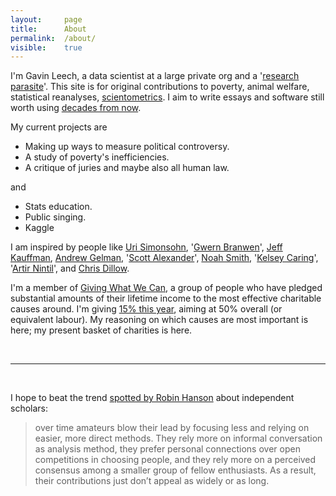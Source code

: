 ```yaml
---
layout: 	page
title: 		About
permalink:	/about/
visible:	true
---
```



I'm Gavin Leech, a data scientist at a large private org and a '[research parasite][Parasite]'. This site is for original contributions to poverty, animal welfare, statistical reanalyses, [scientometrics][Sciento]. I aim to write essays and software still worth using [decades from now][LongContentIsLong].


My current projects are

* Making up ways to measure political controversy.
* A study of poverty's inefficiencies.
* A critique of juries and maybe also all human law.


and 

* Stats education.
* Public singing.
* Kaggle


I am inspired by people like [Uri Simonsohn][Colada], '[Gwern Branwen](https://gwern.net)', [Jeff Kauffman](https://www.jefftk.com/index), [Andrew Gelman](http://andrewgelman.com/), '[Scott Alexander](http://slatestarcodex.com/)', [Noah Smith](noahpinionblog.blogspot.co.uk/), '[Kelsey Caring](http://theunitofcaring.tumblr.com/)', '[Artir Nintil](https://nintil.com/)', and [Chris Dillow](http://stumblingandmumbling.typepad.com/).


<a name="giving"></a>

I'm a member of [Giving What We Can][GWWC], a group of people who have pledged substantial amounts of their lifetime income to the most effective charitable causes around. I'm giving [15% this year][MyGiving], aiming at 50% overall (or equivalent labour). My reasoning on which causes are most important is <span data-toggle="tooltip" title="Forthcoming">here</span>; my present basket of charities is <span data-toggle="tooltip" title="Forthcoming">here</span>. 

<br>

---

<br>

I hope to beat the trend [spotted by Robin Hanson][Doom] about independent scholars:

> over time amateurs blow their lead by focusing less and relying on easier, more direct methods. They rely more on informal conversation as analysis method, they prefer personal connections over open competitions in choosing people, and they rely more on a perceived consensus among a smaller group of fellow enthusiasts. As a result, their contributions just don’t appeal as widely or as long.

<br><br>

<script src="/js/jquery.min.js" ></script>
<script src="/js/tooltip.js"></script>

<script>
  $(document).ready(function(){
      $('[data-toggle="tooltip"]').tooltip( { animations: true, html:true , trigger:"click hover", placement:"below" } );
  });
</script>


[Parasite]:				http://blogs.sciencemag.org/pipeline/archives/2016/01/22/attack-of-the-research-parasites
[Sciento]:				https://en.wikipedia.org/wiki/Scientometrics
[LongContentIsLong]:	http://www.gwern.net/About#long-content
[Colada]:				http://datacolada.org/
[GWWC]:					https://www.givingwhatwecan.org/
[MyGiving]:				https://www.givingwhatwecan.org/igivedisplay?publicid=7778&publicauth=747719919
[Doom]:					http://www.overcomingbias.com/2016/12/chip-away-at-hard-problems.html